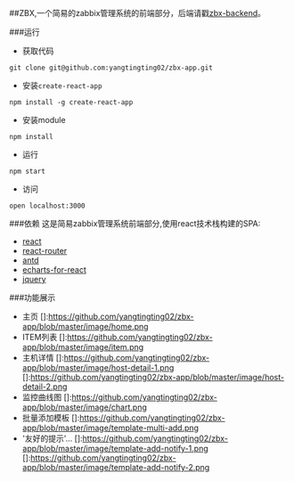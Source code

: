 ##ZBX,一个简易的zabbix管理系统的前端部分，后端请戳[zbx-backend](https://github.com/yangtingting02/zbx-backend)。

###运行
- 获取代码
```
git clone git@github.com:yangtingting02/zbx-app.git
```
- 安装`create-react-app`
```
npm install -g create-react-app
```
- 安装module
```
npm install
```
- 运行
```
npm start
```
- 访问
```
open localhost:3000
```

###依赖
这是简易zabbix管理系统前端部分,使用react技术栈构建的SPA:
- [react](https://facebook.github.io/react/)
- [react-router](https://github.com/ReactTraining/react-router)
- [antd](https://ant.design/)
- [echarts-for-react](https://github.com/hustcc/echarts-for-react)
- [jquery](http://jquery.com/)

###功能展示
- 主页
[]:https://github.com/yangtingting02/zbx-app/blob/master/image/home.png
- ITEM列表
[]:https://github.com/yangtingting02/zbx-app/blob/master/image/item.png
- 主机详情
[]:https://github.com/yangtingting02/zbx-app/blob/master/image/host-detail-1.png
[]:https://github.com/yangtingting02/zbx-app/blob/master/image/host-detail-2.png
- 监控曲线图
[]:https://github.com/yangtingting02/zbx-app/blob/master/image/chart.png
- 批量添加模板
[]:https://github.com/yangtingting02/zbx-app/blob/master/image/template-multi-add.png
- '友好的提示'...
[]:https://github.com/yangtingting02/zbx-app/blob/master/image/template-add-notify-1.png
[]:https://github.com/yangtingting02/zbx-app/blob/master/image/template-add-notify-2.png